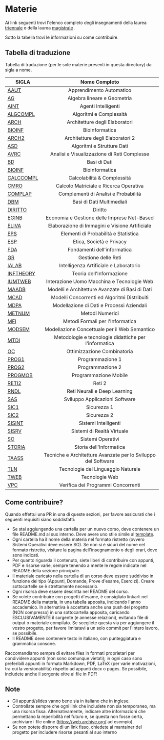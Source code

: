 # Materie

Ai link seguenti trovi l'elenco completo degli insegnamenti della
laurea [triennale](http://laurea.educ.di.unito.it/index.php/offerta-formativa/insegnamenti/elenco-completo/elenco-completo/)
e della
laurea [magistrale](http://magistrale.educ.di.unito.it/index.php/offerta-formativa/insegnamenti/elenco-completo/elenco-completo/)
.

Sotto la tabella trovi le informazioni su come contribuire.

## Tabella di traduzione

Tabella di traduzione (per le sole materie presenti in questa directory) da sigla a nome.

| SIGLA                    |                         Nome Completo                         |
|--------------------------|:-------------------------------------------------------------:|
| [AAUT](./AAUT)           |                   Apprendimento Automatico                    |
| [AG](./AG)               |                   Algebra lineare e Geometria                 |
| [AINT](./AINT)           |                      Agenti Intelligenti                      |
| [ALGCOMPL](./ALGCOMPL)   |                    Algoritmi e Complessità                    |
| [ARCH](./ARCH)           |                Architetture degli Elaboratori                 |
| [BIOINF](./BIOINF)       |                        Bioinformatica                         |
| [ARCH2](./ARCH2)         |               Architetture degli Elaboratori 2                |
| [ASD](./ASD)             |                  Algoritmi e Strutture Dati                   |
| [AVRC](./AVRC)           |          Analisi e Visualizzazione di Reti Complesse          |
| [BD](./BD)               |                         Basi di Dati                          |
| [BIOINF](./BIOINF)       |                        Bioinformatica                         |
| [CALCCOMPL](./CALCCOMPL) |                  Calcolabilità & Complessità                  |
| [CMRO](./CMRO)           |             Calcolo Matriciale e Ricerca Operativa            |
| [COMPLAP](./COMPLAP)     |             Complementi di Analisi e Probabilità              |
| [DBM](./DBM)             |                   Basi di Dati Multimediali                   |
| [DIRITTO](./DIRITTO)     |                            Diritto                            |
| [EGINB](./EGINB)         |          Economia e Gestione delle Imprese Net-Based          |
| [ELIVA](./ELIVA)         |        Elaborazione di Immagini e Visione Artificiale         |
| [EPS](./EPS)             |             Elementi di Probabilità e Statistica              |
| [ESP](./ESP)             |                   Etica, Società e Privacy                    |
| [FDA](./FDA)             |                   Fondamenti dell'informatica                 |
| [GR](./GR)               |                      Gestione delle Reti                      |
| [IALAB](./IALAB)         |            Intelligenza Artificiale e Laboratorio             |
| [INFTHEORY](./INFTHEORY) |                   Teoria dell'Informazione                    |
| [IUMTWEB](./IUMTWEB)     |          Interazione Uomo Macchina e Tecnologie Web           |
| [MAADB](./MAADB)         |        Modelli e Architetture Avanzate di Basi di Dati        |
| [MCAD](./MCAD)           |         Modelli Concorrenti ed Algoritmi Distribuiti          |
| [MDPA](./MDPA)           |           Modellazione di Dati e Processi Aziendali           |
| [METNUM](./METNUM)       |                        Metodi Numerici                        |
| [MFI](./MFI)             |               Metodi Formali per l'Informatica                |
| [MODSEM](./MODSEM)       |         Modellazione Concettuale per il Web Semantico         |
| [MTDI](./MTDI)           |    Metodologie e tecnologie didattiche per l'informatica      |
| [OC](./OC)               |                  Ottimizzazione Combinatoria                  |
| [PROG1](./PROG1)         |                       Programmazione 1                        |
| [PROG2](./PROG2)         |                       Programmazione 2                        |
| [PROGMOB](./PROGMOB)     |                     Programmazione Mobile                     |
| [RETI2](./RETI2)         |                            Reti 2                             |
| [RNDL](./RNDL)           |                 Reti Neurali e Deep Learning                  |
| [SAS](./SAS)             |                Sviluppo Applicazioni Software                 |
| [SIC1](./SIC1)           |                          Sicurezza 1                          |
| [SIC2](./SIC2)           |                          Sicurezza 2                          |
| [SISINT](./SISINT)       |                     Sistemi Intelligenti                      |
| [SISRV](./SISRV)         |                  Sistemi di Realtà Virtuale                   |
| [SO](./SO)               |                       Sistemi Operativi                       |
| [STORIA](./STORIA)       |                    Storia dell'Informatica                    |
| [TAASS](./TAASS)         | Tecniche e Architetture Avanzate per lo Sviluppo del Software |
| [TLN](./TLN)             |              Tecnologie del Linguaggio Naturale               |
| [TWEB](./TWEB)           |                        Tecnologie Web                         |
| [VPC](./VPC)             |              Verifica dei Programmi Concorrenti               |

## Come contribuire?

Quando effettui una PR in una di queste sezioni, per favore assicurati che i seguenti requisiti siano soddisfatti:

- Se stai aggiungendo una cartella per un nuovo corso, deve contenere un file README.md al suo interno. Deve avere uno stile simile al [template](TEMPLATE.md).
- Ogni cartella ha il nome della materia nel formato ristretto (ovvero Sistemi Operativi deve essere SO). Se non si è
  sicuri del nome nel formato ristretto, visitare la pagina dell'insegnamento o degli orari, dove sono indicati.
- Per quanto riguarda il contenuto, siete liberi di contribuire con appunti, PDF e risorse varie, sempre tenendo a mente
  le regole indicate nel README della sezione principale.
- Il materiale caricato nella cartella di un corso deve essere suddiviso in funzione del tipo (Appunti, Domande, Prove d'esame, Esercizi). Creare sottocartelle se è strettamente necessario.
- Ogni risorsa deve essere descritta nel README del corso.
- Se volete contribuire con progetti d'esame, è consigliato linkarli nel README della materia, in una tabella apposita,
  indicando l'anno accademico. In alternativa è accettata anche una push del progetto (NON compresso) in una
  sottocartella apposita, caricando ESCLUSIVAMENTE il sorgente (e annesse relazioni), evitando file di output o
  materiale compilato. Se scegliete questa via per aggiungere il vostro progetto, per favore limitatevi a un solo
  commit per l'intero lavoro, se possibile.
- Il README deve contenere testo in italiano, con punteggiatura e grammatica consone.

Raccomandiamo sempre di evitare files in formati proprietari per condividere appunti (non sono comunque vietati); in
ogni caso sono preferibili appunti in formato Markdown, PDF, LaTeX (per varie motivazioni, tra cui la versionabilità)
rispetto ad appunti docx o pages. Se possibile, includete anche il sorgente oltre al file in PDF!

## Note

- Gli appunti/slides vanno bene sia in italiano che in inglese.
- Controllate sempre che ogni link che includete non sia temporaneo, ma una risorsa fissa. Alternativamente, indicare
  altre informazioni che permettano la reperibilità nel futuro e, se questa non fosse certa, archiviare i file online
  (<https://web.archive.org/> ad esempio).
- Se non potete disporre di un link fisso, chiedete ai mantainer del progetto per includere risorse pesanti al suo
  interno
